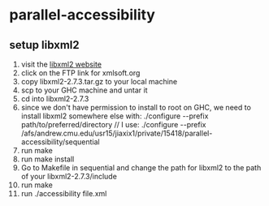 # parallel-accessibility

## setup libxml2
1. visit the [libxml2 website](http://www.xmlsoft.org/downloads.html)
2. click on the FTP link for xmlsoft.org
3. copy libxml2-2.7.3.tar.gz to your local machine
4. scp to your GHC machine and untar it
5. cd into libxml2-2.7.3
6. since we don't have permission to install to root on GHC, we need to install libxml2 somewhere else with:
./configure --prefix path/to/preferred/directory //
I use:
./configure --prefix /afs/andrew.cmu.edu/usr15/jiaxix1/private/15418/parallel-accessibility/sequential
7. run make
8. run make install
9. Go to Makefile in sequential and change the path for libxml2 to the path of your libxml2-2.7.3/include
10. run make
11. run ./accessibility file.xml
